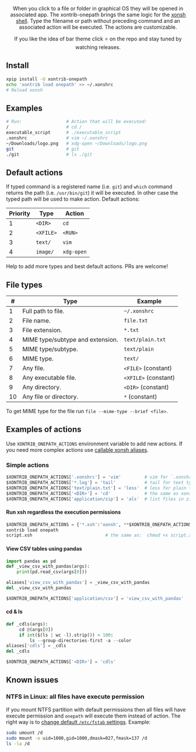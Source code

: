 <p align="center">
When you click to a file or folder in graphical OS they will be opened in associated app. The xontrib-onepath brings the same logic for the <a href="https://github.com/xonsh/xonsh/">xonsh shell</a>. Type the filename or path without preceding command and an associated action will be executed. The actions are customizable.
</p>

<p align="center">  
If you like the idea of bar theme click ⭐ on the repo and stay tuned by watching releases.
</p>

## Install
```bash
xpip install -U xontrib-onepath
echo 'xontrib load onepath' >> ~/.xonshrc
# Reload xonsh
```

## Examples
```bash
# Run:                 # Action that will be executed:                       
/                      # cd /
executable_script      # ./executable_script
.xonshrc               # vim ~/.xonshrc
~/Downloads/logo.png   # xdg-open ~/Downloads/logo.png
git                    # git
./git                  # ls ./git
```

## Default actions
If typed command is a registered name (i.e. `git`) and `which` command returns the path (i.e. `/usr/bin/git`) it will be executed. 
In other case the typed path will be used to make action. Default actions: 

| Priority | Type  | Action  |
|---|---|---|
| 1 | `<DIR>`  | `cd`  | 
| 2 | `<XFILE>`  | `<RUN>`  | 
| 3 | `text/` | `vim`|
| 4 | `image/` | `xdg-open` |

Help to add more types and best default actions. PRs are welcome!

## File types

| # | Type    | Example  |
|---|---------|----------|
| 1 | Full path to file.                | `~/.xonshrc`     |
| 2 | File name.                        | `file.txt`        | 
| 3 | File extension.                   | `*.txt`           |
| 4 | MIME type/subtype and extension.  | `text/plain.txt`  |
| 5 | MIME type/subtype.                | `text/plain`      |
| 6 | MIME type.                        | `text/`           |
| 7 | Any file.                         | `<FILE>` (constant) |
| 8 | Any executable file.              | `<XFILE>` (constant)|
| 9 | Any directory.                    | `<DIR>` (constant)  |
| 10| Any file or directory.            | `*` (constant)    |

To get MIME type for the file run `file --mime-type --brief <file>`.

## Examples of actions

Use `XONTRIB_ONEPATH_ACTIONS` environment variable to add new actions.
If you need more complex actions use [callable xonsh aliases](https://xon.sh/tutorial.html#callable-aliases).

### Simple actions
```python
$XONTRIB_ONEPATH_ACTIONS['.xonshrc'] = 'vim'         # vim for `.xonshrc` file
$XONTRIB_ONEPATH_ACTIONS['*.log'] = 'tail'           # tail for text type *.log files
$XONTRIB_ONEPATH_ACTIONS['text/plain.txt'] = 'less'  # less for plain text *.txt files 
$XONTRIB_ONEPATH_ACTIONS['<DIR>'] = 'cd'             # the same as xonsh $AUTO_CD=True
$XONTRIB_ONEPATH_ACTIONS['application/zip'] = 'als'  # list files in zip file using atool
```

#### Run xsh regardless the execution permissions

```python
$XONTRIB_ONEPATH_ACTIONS = {'*.xsh':'xonsh', **$XONTRIB_ONEPATH_ACTIONS}  # Insert on top
xontrib load onepath
script.xsh                            # the same as:  chmod +x script.xsh && ./script.xsh
```

#### View CSV tables using pandas
```python
import pandas as pd
def _view_csv_with_pandas(args):
    print(pd.read_csv(args[0]))

aliases['view_csv_with_pandas'] = _view_csv_with_pandas
del _view_csv_with_pandas

$XONTRIB_ONEPATH_ACTIONS['application/csv'] = 'view_csv_with_pandas'
```

#### cd & ls
```python
def _cdls(args):
     cd @(args[0])
     if int($(ls | wc -l).strip()) < 100:
         ls --group-directories-first -a --color
aliases['cdls'] = _cdls
del _cdls

$XONTRIB_ONEPATH_ACTIONS['<DIR>'] = 'cdls'
```

## Known issues
### NTFS in Linux: all files have execute permission
If you mount NTFS partition with default permissions then all files will have execute permission 
and `onepath` will execute them instead of action. The right way 
is to [change default `/etc/fstab` settings](https://askubuntu.com/questions/113733/how-do-i-correctly-mount-a-ntfs-partition-in-etc-fstab).
Example:
```bash
sudo umount /d
sudo mount -o uid=1000,gid=1000,dmask=027,fmask=137 /d 
ls -la /d
```
